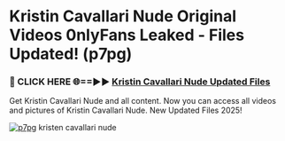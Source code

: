 # Kristin Cavallari Nude Original Videos 0nlyFans Leaked - Files Updated! (p7pg)

<h3>🔴 CLICK HERE 🌐==►► <a href="https://tinyurl.com/52m3yx9h" rel="nofollow">Kristin Cavallari Nude Updated Files</a></h3>

Get Kristin Cavallari Nude and all content. Now you can access all videos and pictures of Kristin Cavallari Nude. New Updated Files 2025!

[![p7pg](https://i.imgur.com/TnHtlc8.gif)](https://tinyurl.com/52m3yx9h)
kristen cavallari nude